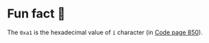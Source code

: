 # Fun fact 🐤

The `0xa1` is the hexadecimal value of `í` character (in [Code page 850](https://en.wikipedia.org/wiki/Code_page_850)).
